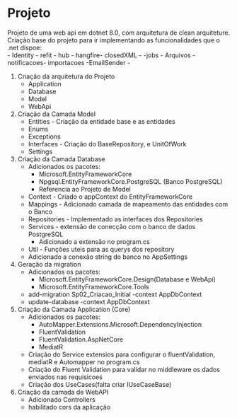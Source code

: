 # Projeto

Projeto de uma web api em dotnet 8.0, com arquitetura de clean arquiteture.   
Criação base do projeto para ir implementando as funcionalidades que o .net dispoe:   
    - Identity - refit - hub - hangfire- closedXML - -jobs - Arquivos - notificacoes- importacoes -EmailSender -


1. Criação da arquitetura do Projeto
    - Application
    - Database
    - Model
    - WebApi
2. Criação da Camada Model
    - Entities - Criação da entidade base e as entidades
    - Enums
    - Exceptions
    - Interfaces -  Criação do BaseRepository, e UnitOfWork
    - Settings
3. Criação da Camada Database
    - Adicionados os pacotes:
        - Microsoft.EntityFrameworkCore
        - Npgsql.EntityFrameworkCore.PostgreSQL (Banco PostgreSQL)
        - Referencia ao Projeto de Model
    - Context - Criado o appContext do EntityFrameworkCore
    - Mappings - Adicionado camada de mapeamento das entidades com o Banco
    - Repositories - Implementado as interfaces dos Repositories
    - Services - extensão de conecção com o banco de dados PostgreSQL
        - Adicionado a extensão no program.cs
    - Util - Funções uteis para as querys dos repository
    - Adicionado a conexão string do banco no AppSettings
4. Geração da migration
    - Adicionados os pacotes:
        - Microsoft.EntityFrameworkCore.Design(Database e WebApi)
        - Microsoft.EntityFrameworkCore.Tools
    - add-migration Sp02_Criacao_Initial -context AppDbContext
    - update-database -context AppDbContext
5. Criação da Camada Application (Core)
    - Adicionados os pacotes:
        - AutoMapper.Extensions.Microsoft.DependencyInjection
        - FluentValidation
        - FluentValidation.AspNetCore
        - MediatR
    - Criação do Service extensios para configurar o fluentValidation, mediatR e Automapper no program.cs
    - Criação do Fluent Validation para validar no middleware os dados enviados nas requisicoes
    - Criação dos UseCases(falta criar IUseCaseBase)
6. Criação da camada de WebAPI
    - Adicionado Controllers
    - habilitado cors da aplicação

